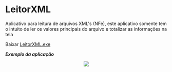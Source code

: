 # LeitorXML
Aplicativo para leitura de arquivos XML's (NFe), este aplicativo somente tem o intuito de ler os valores principais do arquivo e totalizar as informações na tela

Baixar [LeitorXML.exe](https://github.com/rodrigocananea/LeitorXML/blob/master/LeitorXML.exe)

***Exemplo da aplicação***

<p align="center">
 <img src="https://github.com/rodrigocananea/LeitorXML/blob/master/leitorXML-example.gif" />
</p>
